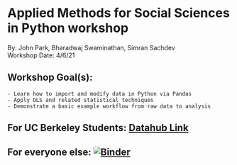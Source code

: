 # Applied Methods for Social Sciences in Python workshop
By: John Park, Bharadwaj Swaminathan, Simran Sachdev  
Workshop Date: 4/6/21

## Workshop Goal(s): 
    - Learn how to import and modify data in Python via Pandas
    - Apply OLS and related statistical techniques
    - Demonstrate a basic example workflow from raw data to analysis

## For UC Berkeley Students: [Datahub Link](https://datahub.berkeley.edu/hub/user-redirect/git-sync?repo=https://github.com/ds-peer-consulting/sp21-applied-methods-social-sciences-workshop&branch=main&subpath=applied-methods-python-workshop(ANSWERS).ipynb)

## For everyone else: [![Binder](https://mybinder.org/badge_logo.svg)](https://mybinder.org/v2/gh/ds-peer-consulting/sp21-applied-methods-social-sciences-workshop/main?filepath=applied-methods-python-workshop(ANSWERS).ipynb)
